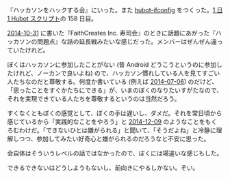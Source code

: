 『ハッカソンをハックする会』にいった。また [hubot-ifconfig][gh:bouzuya/hubot-ifconfig] をつくった。[1 日 1 Hubot スクリプト][hubot-script-per-day]の 158 日目。

[2014-10-31][] に書いた『FaithCreates Inc. 寿司会』のときに話題にあがった『ハッカソンの問題点』な話の延長戦みたいな感じだった。メンバーはぜんぜん違っていたけれど。

ぼくはハッカソンに参加したことがない (昔 Android どうこうというのに参加したけれど、ノーカンで良いよね) ので、ハッカソン慣れしている人を見てすごい人たちなのだと尊敬する。何度か書いている (例えば [2014-07-06][]) のだけど、「思ったことをすぐかたちにできる」が、いまのぼくのなりたいすがたなので、それを実現できている人たちを尊敬するというのは当然だろう。

すくなくともぼくの感覚として、ぼくの手は遅いし、ダメだ。それを常日頃から感じているから「実践的なことをやろう」と [2014-12-09][] のようなことをもくろむわけだ。「できないひとは嫌がられる」と聞いて、「そうだよね」と冷静に理解しつつ、参加してみたい好奇心と嫌がられるのだろうなと不安に思った。

会自体はそういうレベルの話ではなかったので、ぼくには場違いな感じもした。

できるできないはどうしようもないし、前向きにやるしかない。ぞい。

[2014-07-06]: http://blog.bouzuya.net/2014/07/06/
[2014-10-31]: http://blog.bouzuya.net/2014/10/31/
[2014-12-09]: http://blog.bouzuya.net/2014/12/09/
[hubot-script-per-day]: http://blog.bouzuya.net/posts?tags=hubot-script-per-day
[gh:bouzuya/hubot-ifconfig]: https://github.com/bouzuya/hubot-ifconfig
